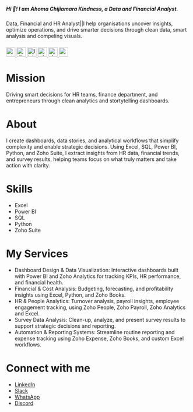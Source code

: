 <h5 align="left">Hi 👋! I am Ahoma Chijiamara Kindness, a Data and Financial Analyst.</h5>
Data, Financial and HR Analyst||I help organisations uncover insights, optimize operations, and drive smarter decisions through clean data, smart analysis and compeling visuals.

###

<div align="left">
  <a href="mailto:kindnesschijiamara@gmail.com" target="_blank">
    <img src="https://img.shields.io/static/v1?message=Gmail&logo=gmail&label=&color=D14836&logoColor=white&labelColor=&style=plastic" height="25" alt="gmail logo"  />
  </a>
  <a href="https://discord.gg/622aRqDn" target="_blank">
    <img src="https://img.shields.io/static/v1?message=Discord&logo=discord&label=&color=7289DA&logoColor=white&labelColor=&style=plastic" height="25" alt="discord logo"  />
  </a>
  <a href="http://linkedin.com/in/ahoma-chijiamara-kindness-947310234" target="_blank">
    <img src="https://img.shields.io/static/v1?message=LinkedIn&logo=linkedin&label=&color=0077B5&logoColor=white&labelColor=&style=plastic" height="25" alt="linkedin logo"  />
  </a>
  <a href="https://wa.me/message/3CD3BPJEHDMMG1" target="_blank">
    <img src="https://img.shields.io/static/v1?message=Whatsapp&logo=whatsapp&label=&color=25D366&logoColor=white&labelColor=&style=plastic" height="25" alt="whatsapp logo"  />
  </a>
  <a href="https://join.slack.com/shareDM/zt-39lan6e82-s_6sWLL0lQeGmMg44lEajw" target="_blank">
    <img src="https://img.shields.io/static/v1?message=Slack&logo=slack&label=&color=4A154B&logoColor=white&labelColor=&style=plastic" height="25" alt="slack logo"  />
  </a>
  <img src="https://img.shields.io/static/v1?message=Youtube&logo=youtube&label=&color=FF0000&logoColor=white&labelColor=&style=plastic" height="25" alt="youtube logo"  />
</div>

###

# Mission
Driving smart decisions for HR teams, finance department, and entrepreneurs through clean analytics and stortytelling dashboards. 

# About
I create dashboards, data stories, and analytical workflows that simplify complexity and enable strategic decisions. Using Excel, SQL, Power BI, Python, and Zoho Suite, I extract insights from HR data, financial trends, and survey results, helping teams focus on what truly matters and take action with clarity.

# Skills
* Excel
* Power BI
* SQL
* Python
* Zoho Suite

# My Services
* Dashboard Design & Data Visualization: Interactive dashboards built with Power BI and Zoho Analytics for tracking KPIs, HR performance, and financial health.
* Financial & Cost Analysis: Budgeting, forecasting, and profitability insights using Excel, Python, and Zoho Books.
* HR & People Analytics: Turnover analysis, payroll insights, employee engagement tracking, using Zoho People, Zoho Payroll, Zoho Analytics and Excel.
* Survey Data Analysis: Clean-up, analyze, and present survey results to support strategic decisions and reporting.
* Automation & Reporting Systems: Streamline routine reporting and expense tracking using Zoho Expense, Zoho Books, and custom Excel workflows.

# Connect with me
- [LinkedIn](linkedin.com/in/ahoma-chijiamara-kindness-947310234)
- [Slack](https://join.slack.com/shareDM/zt-39lan6e82-s_6sWLL0lQeGmMg44lEajw)
- [WhatsApp](https://wa.me/message/3CD3BPJEHDMMG1)
- [Discord](https://discord.gg/622aRqDn)
<!--## Hi there 👋

<!--
**AhomaChijiamaraKindness/AhomaChijiamaraKindness** is a ✨ _special_ ✨ repository because its `README.md` (this file) appears on your GitHub profile.

Here are some ideas to get you started:

- 🔭 I’m currently working on ...
- 🌱 I’m currently learning ...
- 👯 I’m looking to collaborate on ...
- 🤔 I’m looking for help with ...
- 💬 Ask me about ...
- 📫 How to reach me: ...
- 😄 Pronouns: ...
- ⚡ Fun fact: ...
-->
